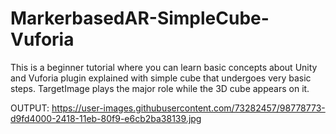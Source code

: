 # MarkerbasedAR-SimpleCube-Vuforia
This is a beginner tutorial where you can learn basic concepts about Unity and Vuforia plugin explained with simple cube that undergoes very basic steps. TargetImage plays the major role while the 3D cube appears on it.

OUTPUT:
https://user-images.githubusercontent.com/73282457/98778773-d9fd4000-2418-11eb-80f9-e6cb2ba38139.jpg
